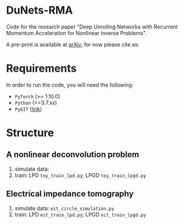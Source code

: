 # DuNets-RMA 
Code for the research paper "Deep Unrolling Networks with Recurrent Momentum Acceleration for Nonlinear Inverse Problems".

A pre-print is available at [arXiv](), for now please cite as:


#  Requirements
In order to run the code, you will need the following:
- `PyTorch` (>= 1.10.0)
- `Python` (>=3.7.xx)
- `PyEIT` ([link](https://github.com/eitcom/pyEIT))



# Structure
## A nonlinear deconvolution problem
1. simulate data: 
2. train: LPD `toy_train_lpd.py`; LPGD `toy_train_lpgd.py`




##  Electrical impedance tomography
1. simulate data: `eit_circle_simulation.py`
2. train: LPD `eit_train_lpd.py`; LPGD `eit_train_lpgd.py`

